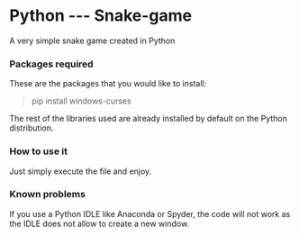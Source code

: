 # Python --- Snake-game
A very simple snake game created in Python

### Packages required
These are the packages that you would like to install:

> pip install windows-curses 

The rest of the libraries used are already installed by default on the Python distribution. 

### How to use it
Just simply execute the file and enjoy. 

### Known problems   
If you use a Python IDLE like Anaconda or Spyder, the code will not work as the IDLE does not allow to create a new window. 
